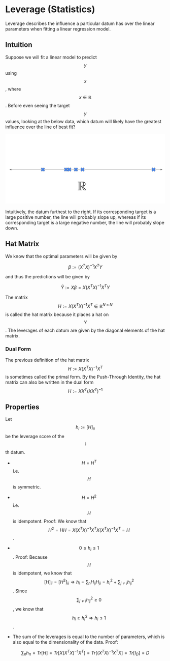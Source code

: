 # Leverage (Statistics)

Leverage describes the influence a particular datum has over the linear parameters
when fitting a linear regression model. 

## Intuition

Suppose we will fit a linear model to predict $$y$$ using $$x$$,
where $$x \in \mathbb{R}$$. Before even seeing the target $$y$$ values,
looking at the below data, which datum will likely have the greatest influence
over the line of best fit?

![](leverage.png)

Intuitively, the datum furthest to the right. If its corresponding target is
a large positive number, the line will probably slope up, whereas if its
corresponding target is a large negative number, the line will probably slope down.

## Hat Matrix

We know that the optimal parameters will be given by

$$ \beta := (X^T X)^{-1} X^T Y$$

and thus the predictions will be given by

$$ \hat{Y} := X \beta = X (X^T X)^{-1} X^T Y$$

The matrix $$H := X (X^T X)^{-1} X^T \in \mathbb{R}^{N \times N}$$ is called the hat
matrix because it places a hat on $$Y$$. The leverages of each datum are given by the diagonal
elements of the hat matrix.

### Dual Form

The previous definition of the hat matrix $$H := X (X^T X)^{-1} X^T$$ is sometimes
called the primal form. By the Push-Through Identity, the hat matrix can also be 
written in the dual form $$H := X X^T (X X^T)^{-1}$$

## Properties

Let $$h_i := [H]_{ii}$$ be the leverage score of the $$i$$th datum.

- $$H = H^T$$ i.e. $$H$$ is symmetric.

- $$H = H^2$$ i.e. $$H$$ is idempotent. Proof: We know that $$H^2 = H H = X (X^T X)^{-1} X^T X (X^T X)^{-1} X^T = H$$.

- $$0 \leq h_i \leq 1$$. Proof: Because $$H$$ is idempotent, we know that 
  $$[H]_{ii} = [H^2]_{ii} \Rightarrow h_i = \sum_{n} H_{ij} H_{ji} = h_i^2 + \sum_{j \neq i} h_{ij}^2$$.
  Since $$\sum_{j \neq i} h_{ij}^2 \geq 0$$, we know that $$h_i \geq h_i^2 \Rightarrow h_i \leq 1$$.

- The sum of the leverages is equal to the number of parameters, which is also equal to the 
  dimensionality of the data. Proof:
 
$$\sum_n h_n = Tr[H] = Tr[X (X^T X)^{-1} X^T]  = Tr[(X^T X)^{-1} X^T X ] = Tr[I_D] = D$$



